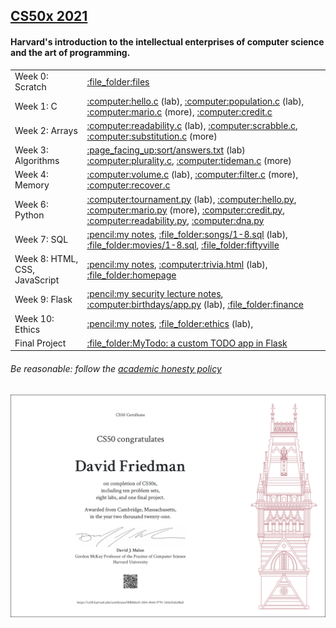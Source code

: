<h2><a href="https://cs50.harvard.edu/x/2021/">CS50x 2021</a></h2>
<h4>Harvard's introduction to the intellectual enterprises of computer science and the art of programming.</h4>


<table>
<tr>
  <td>Week 0: Scratch</td>
  <td>
    <a href="https://github.com/DaveFriedman/cs50/tree/master/Week%200">:file_folder:files</a>
  </td>
</tr>
<tr>
  <td>Week 1: C</td>
  <td>
    <a href="https://github.com/DaveFriedman/cs50/blob/master/Week%201/hello/hello.c">:computer:hello.c</a> (lab), 
    <a href="https://github.com/DaveFriedman/cs50/blob/master/Week%201/population/population.c">:computer:population.c</a> (lab), 
    <a href="https://github.com/DaveFriedman/cs50/blob/master/Week%201/mario/mario.c">:computer:mario.c</a> (more), 
    <a href="https://github.com/DaveFriedman/cs50/blob/master/Week%201/credit/credit.c">:computer:credit.c</a>
  </td>
</tr>
<tr>
  <td>Week 2: Arrays</td>
  <td>
    <a href="https://github.com/DaveFriedman/cs50/blob/master/Week%202/readability/readability.c">:computer:readability.c</a> (lab), 
    <a href="https://github.com/DaveFriedman/cs50/blob/master/Week%202/scrabble/scrabble.c">:computer:scrabble.c</a>,
    <a href="https://github.com/DaveFriedman/cs50/blob/master/Week%202/substitution/substitution.c">:computer:substitution.c</a> (more)
  </td>
</tr>
<tr>
  <td>Week 3: Algorithms</td>
  <td>
    <a href="https://github.com/DaveFriedman/cs50/blob/master/Week%203/sort/answers.txt">:page_facing_up:sort/answers.txt</a> (lab)
    <a href="https://github.com/DaveFriedman/cs50/blob/master/Week%203/plurality/plurality.c">:computer:plurality.c</a>,
    <a href="https://github.com/DaveFriedman/cs50/blob/master/Week%203/tideman/tideman.c">:computer:tideman.c</a> (more)
  </td>
</tr>
<tr>
  <td>Week 4: Memory</td>
  <td>
    <a href="https://github.com/DaveFriedman/cs50/blob/master/Week%204/volume/volume.c">:computer:volume.c</a> (lab), 
    <a href="https://github.com/DaveFriedman/cs50/blob/master/Week%204/filter/filter.c">:computer:filter.c</a> (more), 
    <a href="https://github.com/DaveFriedman/cs50/blob/master/Week%204/recover/recover.c">:computer:recover.c</a> 
  </td>
</tr>
<tr>
  <td>Week 6: Python</td>
  <td>
    <a href="https://github.com/DaveFriedman/cs50/blob/master/Week%206/worldcup/tournament.py">:computer:tournament.py</a> (lab),
    <a href="https://github.com/DaveFriedman/cs50/blob/master/Week%206/hello/hello.py">:computer:hello.py</a>, 
    <a href="https://github.com/DaveFriedman/cs50/blob/master/Week%206/mario/mario.py">:computer:mario.py</a> (more), 
    <a href="https://github.com/DaveFriedman/cs50/blob/master/Week%206/credit/credit.py">:computer:credit.py</a>, 
    <a href="https://github.com/DaveFriedman/cs50/blob/master/Week%206/readability/readability.py">:computer:readability.py</a>, 
    <a href="https://github.com/DaveFriedman/cs50/blob/master/Week%206/dna/dna.py">:computer:dna.py</a>
  </td>
</tr>
<tr>
  <td>Week 7: SQL</td>
  <td>
    <a href="https://github.com/DaveFriedman/cs50/blob/master/Week%207/cs50%20week%207%20notes.txt">:pencil:my notes</a>,
    <a href="https://github.com/DaveFriedman/cs50/tree/master/Week%207/songs">:file_folder:songs/1-8.sql</a> (lab), 
    <a href="https://github.com/DaveFriedman/cs50/tree/master/Week%207/movies">:file_folder:movies/1-8.sql</a>,
    <a href="https://github.com/DaveFriedman/cs50/tree/master/Week%207/fiftyville">:file_folder:fiftyville</a>
  </td>
</tr>
<tr>
  <td>Week 8: HTML, CSS, JavaScript</td>
  <td>
    <a href="https://github.com/DaveFriedman/cs50/blob/master/Week%208/cs50%20week%208%20notes.txt">:pencil:my notes</a>,
    <a href="https://github.com/DaveFriedman/cs50/blob/master/Week%208/trivia/index.html">:computer:trivia.html</a> (lab), 
    <a href="https://github.com/DaveFriedman/cs50/tree/master/Week%208/homepage">:file_folder:homepage</a>
  </td>
</tr>
<tr>
  <td>Week 9: Flask</td>
  <td>
    <a href="https://github.com/DaveFriedman/cs50/blob/master/Week%209/cs50%20security%20notes.txt">:pencil:my security lecture notes</a>,     
    <a href="https://github.com/DaveFriedman/cs50/blob/master/Week%209/birthdays/app.py">:computer:birthdays/app.py</a> (lab),
    <a href="https://github.com/DaveFriedman/cs50/tree/master/Week%209/finance">:file_folder:finance</a>
  </td>
</tr>
<tr>
  <td>Week 10: Ethics</td>
  <td>
    <a href="https://github.com/DaveFriedman/cs50/blob/master/Week%2010/Lecture%20notes.txt">:pencil:my notes</a>,
    <a href="https://github.com/DaveFriedman/cs50/tree/master/Week%2010/Ethics">:file_folder:ethics</a> (lab), 
  </td>
</tr>
<tr>
  <td>Final Project</td>
  <td>
        <a href="https://github.com/DaveFriedman/cs50/tree/master/Week%2010/MyTodo">:file_folder:MyTodo: a custom TODO app in Flask</a>
  </td>
</table>
<h6>Be reasonable: follow the <a href="https://cs50.harvard.edu/x/2021/honesty/">academic honesty policy</a><h6>
  
 <img src="https://github.com/DaveFriedman/cs50/blob/master/CS50x%20Certificate.png" alt="my cs50 certificate" width="720">
